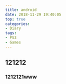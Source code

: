 ```yaml
---
title: android
date: 2018-11-29 19:40:05
top: true
categories:
- Diary
tags:
- PS3
- Games
---
```


## 121212


### 1212121www

